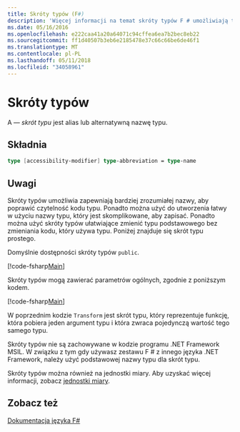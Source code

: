 ```yaml
---
title: Skróty typów (F#)
description: 'Więcej informacji na temat skróty typów F # umożliwiają typu bardziej zrozumiałej nazwy w celu ułatwienia kodu.'
ms.date: 05/16/2016
ms.openlocfilehash: e222caa41a20a64071c94cffea6ea7b2bec8eb22
ms.sourcegitcommit: ff1d40507b3eb6e2185478e37c66c66be6de46f1
ms.translationtype: MT
ms.contentlocale: pl-PL
ms.lasthandoff: 05/11/2018
ms.locfileid: "34058961"
---
```

# <a name="type-abbreviations"></a>Skróty typów

A *— skrót typu* jest alias lub alternatywną nazwę typu.

## <a name="syntax"></a>Składnia

```fsharp
type [accessibility-modifier] type-abbreviation = type-name
```

## <a name="remarks"></a>Uwagi
Skróty typów umożliwia zapewniają bardziej zrozumiałej nazwy, aby poprawić czytelność kodu typu. Ponadto można użyć do utworzenia łatwy w użyciu nazwy typu, który jest skomplikowane, aby zapisać. Ponadto można użyć skróty typów ułatwiające zmienić typu podstawowego bez zmieniania kodu, który używa typu. Poniżej znajduje się skrót typu prostego.

Domyślnie dostępności skróty typów `public`.

[!code-fsharp[Main](../../../samples/snippets/fsharp/lang-ref-1/snippet2301.fs)]

Skróty typów mogą zawierać parametrów ogólnych, zgodnie z poniższym kodem.

[!code-fsharp[Main](../../../samples/snippets/fsharp/lang-ref-1/snippet2302.fs)]

W poprzednim kodzie `Transform` jest skrót typu, który reprezentuje funkcję, która pobiera jeden argument typu i która zwraca pojedynczą wartość tego samego typu.

Skróty typów nie są zachowywane w kodzie programu .NET Framework MSIL. W związku z tym gdy używasz zestawu F # z innego języka .NET Framework, należy użyć podstawowej nazwy typu dla skrót typu.

Skróty typów można również na jednostki miary. Aby uzyskać więcej informacji, zobacz [jednostki miary](units-of-measure.md).


## <a name="see-also"></a>Zobacz też
[Dokumentacja języka F#](index.md)

